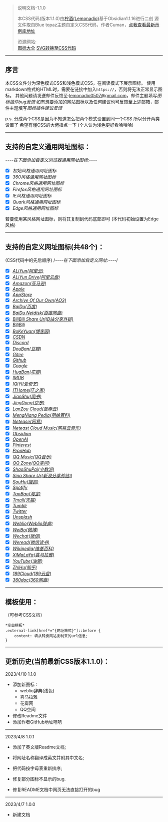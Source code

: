 > 说明文档-1.1.0
> 
> 本CSS代码(版本1.1.0)由[柠酒(Lemonadio)](https://github.com/lemonadio)基于Obsidian1.1.16进行二创
> 源文件取自Blue topaz主题自定义CSS代码，作者Cuman，[点我查看最新示例库地址](https://github.com/cumany/Blue-topaz-examples)
> 
> 资源网站:  
> [图标大全](https://iconify.design/icon-sets)
> [SVG转换至CSS代码](https://yoksel.github.io/url-encoder)

**************************************************
## 序言
本CSS文件分为深色模式CSS和浅色模式CSS，在阅读模式下展示图标。
使用markdown格式的HTML时，需要在链接中加入`https://`，否则将无法正常显示图标。
其他问题请发送邮件反馈至:lemonadio0507@gmail.com，邮件主题填写*图标插件bug反馈*
如有想要添加的网站图标以及任何建议也可反馈至上述邮箱，邮件主题填写*图标插件建议反馈*

p.s.
分成两个CSS是因为不知道怎么把两个模式设置到同一个CSS
所以分开两类设置了
希望有懂CSS的大佬指点一下
(个人认为浅色更好看哈哈哈)

**************************************************
## 支持的自定义通用网址图标：
*----在下面添加自定义浏览器通用网址图标:----*
- [x] *初始风格通用网址图标*
- [x] *360风格通用网址图标*
- [x] *Chrome风格通用网址图标*
- [x] *Firefox风格通用网址图标*
- [x] *IE风格通用网址图标*
- [x] *Quark风格通用网址图标*
- [x] *Edge风格通用网址图标*

若要使用某风格网址图标，则将其复制到代码底部即可
(本代码初始设置为Edge风格)

**************************************************
## 支持的自定义网址图标(共48个)：
(CSS代码中的先后顺序)
/*----在下面添加自定义网址:----*/
- [x] [*ALiYun(阿里云)*](http://www.aliyun.com)
- [x] [*ALiYun Drive(阿里云盘)*](https://www.aliyundrive.com/)
- [x] [*Amazon(亚马逊)*](https://www.amazon.com)
- [x] [*Apple*](https://www.apple.com)
- [x] [*AppStore*](https://apps.apple.com)
- [x] [*Archive Of Our Own(AO3)*](https://www.archiveofourown.com)
- [x] [*BaiDu(百度)*](https://www.baidu.com)
- [x] [*BaiDu Netdisk(百度网盘)*](https://pan.baidu.com)
- [x] [*BiliBili Share Url(B站分享外链)*](https://b23.tv)
- [x] [*BiliBili*](https://www.bilibili.com/)
- [x] [*BoKeYuan(博客园)*](https://www.cnblogs.com/)
- [x] [*CSDN*](https://csdn.net)
- [x] [*Discord*](https://discord.com)
- [x] [*DouBan(豆瓣)*](https://www.douban.com/)
- [x] [*Gitee*](https://gitee.com)
- [x] [*Github*](https://github.com)
- [x] [*Google*](https://www.google.com/)
- [x] [*HuaBan(花瓣)*](https://www.huaban.com)
- [x] [*IMDB*](https://www.imdb.com/)
- [x] [*IQiYi(爱奇艺)*](https://www.iqiyi.com/)
- [x] [*ITHome(IT之家)*](https://ithome.com)
- [x] [*JianShu(简书)*](https://www.jianshu.com/)
- [x] [*JingDong(京东)*](https://www.jd.com/)
- [x] [*LanZou Cloud(蓝奏云)*](https://www.lanzou.com)
- [x] [*MengNiang Pedia(萌娘百科)*](https://moegirl.org.cn)
- [x] [*Netease(网易)*](https://www.163.com)
- [x] [*Neteast Cloud Music(网易云音乐)*](https://music.163.com)
- [x] [*Obsidian*](https://obsidian.md)
- [x] [*OpenAI*](https://openai.com)
- [x] [*Pinterest*](https://www.pinterest.com/)
- [x] [*PronHub*](https://pornhub.com)
- [x] [*QQ Music(QQ音乐)*](https://y.qq.com)
- [x] [*QQ Zone(QQ空间)*](https://user.qzone.qq.com)
- [x] [*ShaoShuPai(少数派)*](https://sspai.com)
- [x] [*Sina Share Ur(新浪分享外链)l*](https://t.cn)
- [x] [*SouHu(搜狐)*](https://www.sohu.com)
- [x] [*Spotify*](https://open.spotify.com)
- [x] [*TaoBao(淘宝)*](https://www.taobao.com)
- [x] [*Tmall(天猫)*](https://www.tmall.com/)
- [x] [*Tumblr*](https://www.tumblr.com)
- [x] [*Twitter*](https://twitter.com/home)
- [x] [*Unsplash*](https://www.unsplash.com)
- [x] [*Weblio(Weblio辞典)*](https://www.weblio.jp)
- [x] [*WeiBo(微博)*](https://www.weibo.com)
- [x] [*Wechat(微信)*](https://weixin.qq.com/)
- [x] [*Weread(微信读书)*](https://weread.qq.com/)
- [x] [*Wikipedia(维基百科)*](https://www.wikipedia.com)
- [x] [*XiMaLaYa(喜马拉雅)*](https://www.ximalaya.com)
- [x] [*YouTube(油管)*](https://www.youtube.com)
- [x] [*ZhiHu(知乎)*](https://www.zhihu.com)
- [x] [*189Cloud(189云盘)*](https://cloud.189.cn)
- [x] [*360doc(360网盘)*](http://www.360doc.com/)

**************************************************
## 模板使用：
（可参考CSS文档）
```
*空白模板*  
.external-link[href*="{网址简式}"]::before {  
    content: 填从转换网站复制来的url信息;  
}

```

**************************************************
## 更新历史(当前最新CSS版本1.1.0)：
2023/4/10 1.1.0
- 添加新图标：
	- weblio辞典(浅色)
	- 喜马拉雅
	- 花瓣网
	- QQ空间
- 修改Readme文件
- 添加作者GitHub地址嘻嘻
---
2023/4/8  1.0.1
- 添加了英文版Readme文档;
- 将网址名称翻译成英文并附其中文名;
- 把代码按字母表重新排序;

- 修复部分图标不显示的bug.
- 修复README文档中网页无法直接打开的bug
---
2023/4/7  1.0.0
- 新建文档